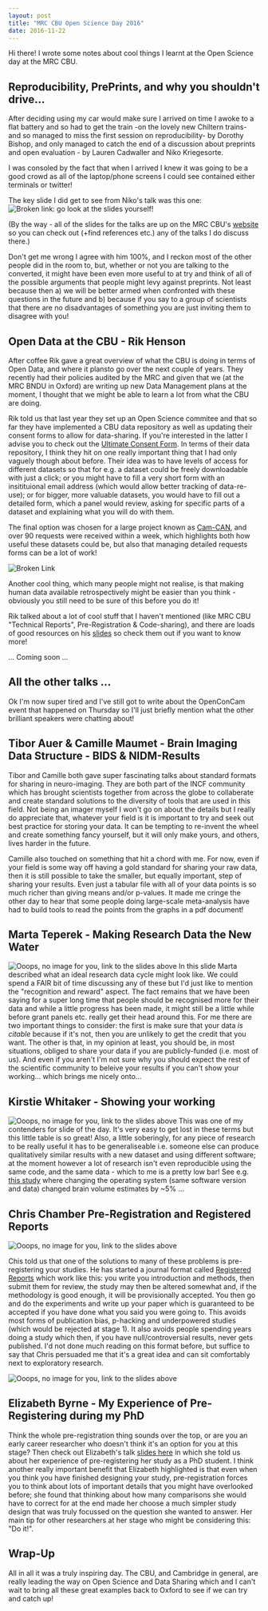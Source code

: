 ```yaml
---
layout: post
title: "MRC CBU Open Science Day 2016"
date: 2016-11-22
---
```


Hi there! I wrote some notes about cool things I learnt at the Open Science day at the MRC CBU. 
 
 
## Reproducibility, PrePrints, and why you shouldn't drive...
After deciding using my car would make sure I arrived on time I awoke to a flat battery and so had to get the train -on the lovely new Chiltern trains- and so managed to miss the first session on reproducibility- by Dorothy Bishop, and only managed to catch the end of a discussion about preprints and open evaluation - by Lauren Cadwaller and Niko Kriegesorte.

I was consoled by the fact that when I arrived I knew it was going to be a good crowd as all of the laptop/phone screens I could see contained either terminals or twitter!

The key slide I did get to see from Niko's talk was this one:
![Broken link: go look at the slides yourself!](https://raw.githubusercontent.com/alexmorley/alexmorley.github.io/master/images/Screenshot%20from%202016-11-25%2015%3A37%3A46.png "Hover text")

(By the way - all of the slides for the talks are up on the MRC CBU's [website](http://www.mrc-cbu.cam.ac.uk/openscience2016/) so you can check out (+find references etc.) any of the talks I do discuss there.)

Don't get me wrong I agree with him 100%, and I reckon most of the other people did in the room to, but, whether or not you are talking to the converted, it might have been even more useful to at try and think of all of the possible arguments that people might levy against preprints. Not least because then a) we will be better armed when confronted with these questions in the future and b) because if you say to a group of scientists that there are no disadvantages of something you are just inviting them to disagree with you!


## Open Data at the CBU - Rik Henson
After coffee Rik gave a great overview of what the CBU is doing in terms of Open Data, and where it plansto go over the next couple of years. They recently had their policies audited by the MRC and given that we (at the MRC BNDU in Oxford) are writing up new Data Management plans at the moment, I thought that we might be able to learn a lot from what the CBU are doing.

Rik told us that last year they set up an Open Science commitee and that so far they have implemented a CBU data repository as well as updating their consent forms to allow for data-sharing. If you're interested in the latter I advise you to check out the [Ultimate Consent Form](http://open-brain-consent.readthedocs.io/en/latest/ultimate.html). In terms of their data repository, I think they hit on one really important thing that I had only vaguely though about before. Their idea was to have levels of access for different datasets so that for e.g. a dataset could be freely downloadable with just a click; or you might have to fill a very short form with an insitituional email address (which would allow better tracking of data-re-use); or for bigger, more valuable datasets, you would have to fill out a detailed form, which a panel would review, asking for specific parts of a dataset and explaining what you will do with them.

The final option was chosen for a large project known as [Cam-CAN](http://www.cam-can.org/index.php?content=dataset), and over 90 requests were received within a week, which highlights both how useful these datasets could be, but also that managing detailed requests forms can be a lot of work!

![Broken Link](https://raw.githubusercontent.com/alexmorley/alexmorley.github.io/master/images/Rik_Henson_Retro_Consent.png "Retrospective Consent")

Another cool thing, which many people might not realise, is that making human data available retrospectively might be easier than you think -obviously you still need to be sure of this before you do it!

Rik talked about a lot of cool stuff that I haven't mentioned (like MRC CBU "Technical Reports", Pre-Registration & Code-sharing), and there are loads of good resources on his [slides](http://www.mrc-cbu.cam.ac.uk/wp-content/uploads/2016/09/Henson_CBUOpenScience_November2016.pdf) so check them out if you want to know more!


... Coming soon ...

## All the other talks ...
Ok I'm now super tired and I've still got to write about the OpenConCam event that happened on Thursday so I'll just briefly mention what the other brilliant speakers were chatting about!

## Tibor Auer & Camille Maumet - Brain Imaging Data Structure - BIDS & NIDM-Results
Tibor and Camille both gave super fascinating talks about standard formats for sharing in neuro-imaging. They are both part of the INCF community which has brought scientists together from across the globe to collaberate and create standard solutions to the diversity of tools that are used in this field. Not being an imager myself I won't go on about the details but I really do appreciate that, whatever your field is it is important to try and seek out best practice for storing your data. It can be tempting to re-invent the wheel and create something fancy yourself, but it will only make yours, and others, lives harder in the future.

Camille also touched on something that hit a chord with me. For now, even if your field is some way off having a gold standard for sharing your raw data, then it is still possible to take the smaller, but equally important, step of sharing your results. Even just a tabular file with all of your data points is so much richer than giving means and/or p-values. It made me cringe the other day to hear that some people doing large-scale meta-analysis have had to build tools to read the points from the graphs in a pdf document!

## Marta Teperek - Making Research Data the New Water
![Ooops, no image for you, link to the slides above](https://github.com/alexmorley/alexmorley.github.io/blob/master/images/Marta_T_Data_Like_Water.png?raw=true "Research Data Like Water")
In this slide Marta described what an ideal research data cycle might look like. We could spend a FAIR bit of time discussing any of these but I'd just like to mention the "recognition and reward" aspect. The fact remains that we have been saying for a super long time that people should be recognised more for their data and while a little progress has been made, it might still be a little while before grant panels etc. really get their head around this. For me there are two important things to consider: the first is make sure that your data *is citable* because if it's not, then you are unlikely to get the credit that you want. The other is that, in my opinion at least, you should be, in most situations, obliged to share your data if you are publicly-funded (i.e. most of us). And even if you aren't I'm not sure why you should expect the rest of the scientific community to beleive your results if you can't show your working... which brings me nicely onto...

## Kirstie Whitaker - Showing your working
![Ooops, no image for you, link to the slides above](https://github.com/alexmorley/alexmorley.github.io/blob/master/images/Kirstie_W_Repro_Repl_Rob_Gen.png?raw=true "Is this research ... ?")
This was one of my contenders for slide of the day. It's very easy to get lost in these terms but this little table is so great! Also, a little soberingly, for any piece of research to be really useful it has to be generaliseable i.e. someone else can produce qualitatively similar results with a new dataset and using different software; at the moment however a lot of research isn't even reproducible using the same code, and the same data - which to me is a pretty low bar! See e.g. [this study](http://journals.plos.org/plosone/article?id=10.1371/journal.pone.0038234) where changing the operating system (same software version and data) changed brain volume estimates by ~5% ...


## Chris Chamber Pre-Registration and Registered Reports
![Ooops, no image for you, link to the slides above](https://github.com/alexmorley/alexmorley.github.io/blob/master/images/C_Chambers_The_Problem.png?raw=true "The Problem")

Chis told us that one of the solutions to many of these problems is pre-registering your studies. He has started a journal format called [Registered Reports](https://cos.io/rr) which work like this: you write you introduction and methods, then submit them for review, the study may then be altered somewhat and, if the methodology is good enough, it will be provisionally accepted. You then go and do the experiments and write up your paper which is guaranteed to be accepted if you have done what you said you were going to. This avoids most forms of publication bias, p-hacking and underpowered studies (which would be rejected at stage 1). It also avoids people spending years doing a study which then, if you have null/controversial results, never gets published. I'd not done much reading on this format before, but suffice to say that Chris persuaded me that it's a great idea and can sit comfortably next to exploratory research. 

![Ooops, no image for you, link to the slides above](https://github.com/alexmorley/alexmorley.github.io/blob/master/images/C_Chambers_Reg_Reports.png?raw=true "Registered Reports")

## Elizabeth Byrne - My Experience of Pre-Registering during my PhD
Think the whole pre-registration thing sounds over the top, or are you an early career researcher who doesn't think it's an option for you at this stage? Then check out Elizabeth's talk [slides here](http://www.mrc-cbu.cam.ac.uk/wp-content/uploads/2016/09/Byrne_CBUOpenScience_November2016.pdf) in which she told us about her experience of pre-registering her study as a PhD student. I think another really important benefit that Elizabeth highlighted is that even when you think you have finished designing your study, pre-registration forces you to think about lots of important details that you might have overlooked before; she found that thinking about how many comparisons she would have to correct for at the end made her choose a much simpler study design that was truly focussed on the question she wanted to answer. Her main tip for other researchers at her stage who might be considering this: "Do it!".

## Wrap-Up
All in all it was a truly inspiring day. The CBU, and Cambridge in general, are really leading the way on Open Science and Data Sharing which and I can't wait to bring all these great examples back to Oxford to see if we can try and catch up!
